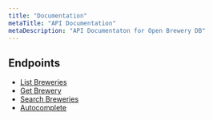 ```yaml
---
title: "Documentation"
metaTitle: "API Documentation"
metaDescription: "API Documentaton for Open Brewery DB"
---
```


## Endpoints

- [List Breweries](/documentation/01-listbreweries)
- [Get Brewery](/documentation/02-getbrewery)
- [Search Breweries](/documentation/03-search)
- [Autocomplete](/documentation/03-autocomplete)
